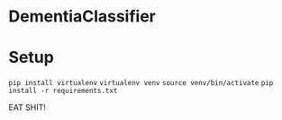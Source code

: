 # DementiaClassifier

# Setup
`pip install virtualenv`
`virtualenv venv`
`source venv/bin/activate`
`pip install -r requirements.txt`


EAT SHIT!
